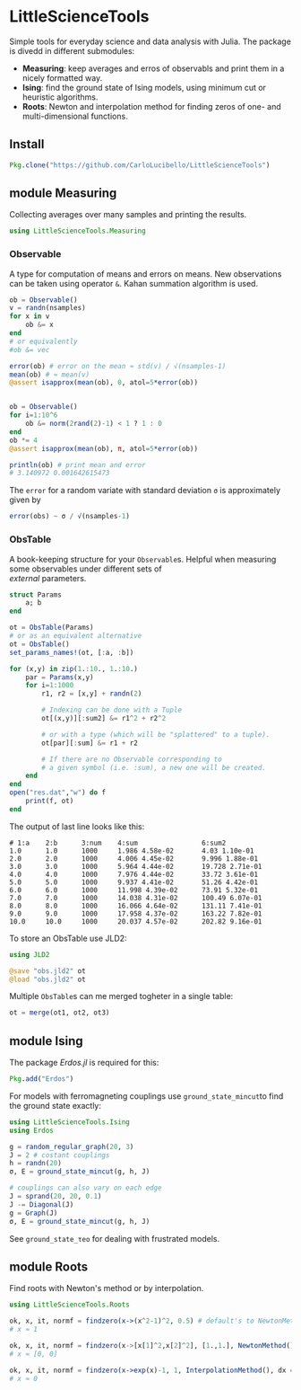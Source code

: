 # LittleScienceTools
Simple tools for everyday science and data analysis with Julia. The package is divedd in different submodules:
- **Measuring**: keep averages and erros of observabls and print them in a nicely formatted way.
- **Ising**: find the ground state of Ising models, using minimum cut or heuristic algorithms.
- **Roots**: Newton and interpolation method for finding zeros of one- and multi-dimensional functions.

## Install
```julia
Pkg.clone("https://github.com/CarloLucibello/LittleScienceTools")
```

## module Measuring
Collecting averages over many samples and printing the results.
```julia
using LittleScienceTools.Measuring
```

### Observable
A type for computation of means and errors on means.
New observations can be taken using operator `&`.
Kahan summation algorithm is used.
```julia
ob = Observable()
v = randn(nsamples)
for x in v
    ob &= x
end
# or equivalently
#ob &= vec

error(ob) # error on the mean ≈ std(v) / √(nsamples-1)   
mean(ob) # ≈ mean(v)
@assert isapprox(mean(ob), 0, atol=5*error(ob))


ob = Observable()
for i=1:10^6
    ob &= norm(2rand(2)-1) < 1 ? 1 : 0
end
ob *= 4
@assert isapprox(mean(ob), π, atol=5*error(ob))

println(ob) # print mean and error
# 3.140972 0.001642615473
```
The `error` for a random variate with standard deviation `σ` is approximately given by

```julia
error(obs) ~ σ / √(nsamples-1)
```

### ObsTable
A book-keeping structure for your `Observable`s. Helpful
when measuring some observables under different sets of  
*external* parameters.

```julia
struct Params
    a; b
end

ot = ObsTable(Params)
# or as an equivalent alternative
ot = ObsTable()
set_params_names!(ot, [:a, :b])

for (x,y) in zip(1.:10., 1.:10.)
    par = Params(x,y)
    for i=1:1000
        r1, r2 = [x,y] + randn(2)

        # Indexing can be done with a Tuple
        ot[(x,y)][:sum2] &= r1^2 + r2^2

        # or with a type (which will be "splattered" to a tuple).
        ot[par][:sum] &= r1 + r2

        # If there are no Observable corresponding to
        # a given symbol (i.e. :sum), a new one will be created.
    end
end
open("res.dat","w") do f
    print(f, ot)
end
```

The output of last line looks like this:
```
# 1:a    2:b      3:num    4:sum                6:sum2               
1.0      1.0      1000     1.986 4.58e-02       4.03 1.10e-01        
2.0      2.0      1000     4.006 4.45e-02       9.996 1.88e-01       
3.0      3.0      1000     5.964 4.44e-02       19.728 2.71e-01      
4.0      4.0      1000     7.976 4.44e-02       33.72 3.61e-01       
5.0      5.0      1000     9.937 4.41e-02       51.26 4.42e-01       
6.0      6.0      1000     11.998 4.39e-02      73.91 5.32e-01       
7.0      7.0      1000     14.038 4.31e-02      100.49 6.07e-01      
8.0      8.0      1000     16.066 4.64e-02      131.11 7.41e-01      
9.0      9.0      1000     17.958 4.37e-02      163.22 7.82e-01      
10.0     10.0     1000     20.037 4.57e-02      202.82 9.16e-01      
```
To store an ObsTable use JLD2:
```julia
using JLD2

@save "obs.jld2" ot
@load "obs.jld2" ot 
```
Multiple `ObsTable`s can me merged togheter in a single table:
```julia
ot = merge(ot1, ot2, ot3)
```

## module Ising
The package *Erdos.jl* is required for this:
```julia
Pkg.add("Erdos")
```
For models with ferromagneting couplings use `ground_state_mincut`to
find the ground state exactly:
```julia
using LittleScienceTools.Ising
using Erdos

g = random_regular_graph(20, 3)
J = 2 # costant couplings
h = randn(20)
σ, E = ground_state_mincut(g, h, J)

# couplings can also vary on each edge
J = sprand(20, 20, 0.1)
J -= Diagonal(J)
g = Graph(J)
σ, E = ground_state_mincut(g, h, J)
```
See `ground_state_τeo` for dealing with frustrated models.

## module Roots
Find roots with Newton's method or by interpolation.
```julia
using LittleScienceTools.Roots

ok, x, it, normf = findzero(x->(x^2-1)^2, 0.5) # default's to NewtonMethod
# x ≈ 1

ok, x, it, normf = findzero(x->[x[1]^2,x[2]^2], [1.,1.], NewtonMethod(), atol = 1e-13)
# x ≈ [0, 0]

ok, x, it, normf = findzero(x->exp(x)-1, 1, InterpolationMethod(), dx = 0.1)
# x ≈ 0
```
